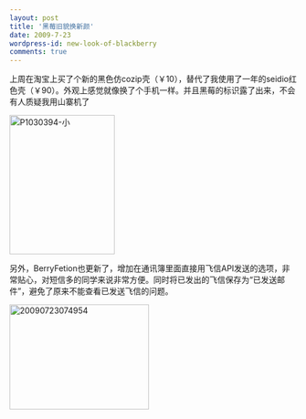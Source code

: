 ```yaml
---
layout: post
title: '黑莓旧貌换新颜'
date: 2009-7-23
wordpress-id: new-look-of-blackberry
comments: true
---
```

<p> 上周在淘宝上买了个新的黑色仿cozip壳（￥10），替代了我使用了一年的seidio红色壳（￥90）。外观上感觉就像换了个手机一样。并且黑莓的标识露了出来，不会有人质疑我用山寨机了</p>  <p><a href="http://laoyang.yo2.cn/wp-content/uploads/300/30018/2009/07/p1030394.jpg"><img title="P1030394-小" style="border-right: 0px; border-top: 0px; display: inline; border-left: 0px; border-bottom: 0px" height="244" alt="P1030394-小" src="http://laoyang.yo2.cn/wp-content/uploads/300/30018/2009/07/p1030394-thumb.jpg" width="184" border="0" /></a></p>  <p>另外，BerryFetion也更新了，增加在通讯簿里面直接用飞信API发送的选项，非常贴心，对短信多的同学来说非常方便。同时将已发出的飞信保存为“已发送邮件”，避免了原来不能查看已发送飞信的问题。</p>  <p><a href="http://laoyang.yo2.cn/wp-content/uploads/300/30018/2009/07/20090723074954.png"><img title="20090723074954" style="border-right: 0px; border-top: 0px; display: inline; border-left: 0px; border-bottom: 0px" height="184" alt="20090723074954" src="http://laoyang.yo2.cn/wp-content/uploads/300/30018/2009/07/20090723074954-thumb.png" width="244" border="0" /></a></p>

